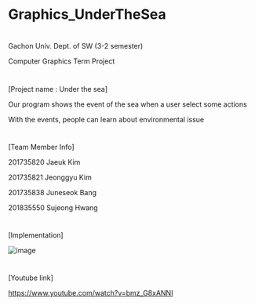 # Graphics_UnderTheSea

#

Gachon Univ. Dept. of SW (3-2 semester)

Computer Graphics Term Project

#

[Project name : Under the sea]

Our program shows the event of the sea when a user select some actions

With the events, people can learn about environmental issue

#

[Team Member Info]

201735820 Jaeuk Kim

201735821 Jeonggyu Kim

201735838 Juneseok Bang

201835550 Sujeong Hwang

#

[Implementation]

![image](https://user-images.githubusercontent.com/74967616/141655533-2665ca64-a0a2-42b2-aece-136ac4052d11.png)

#
[Youtube link]

https://www.youtube.com/watch?v=bmz_G8xANNI


